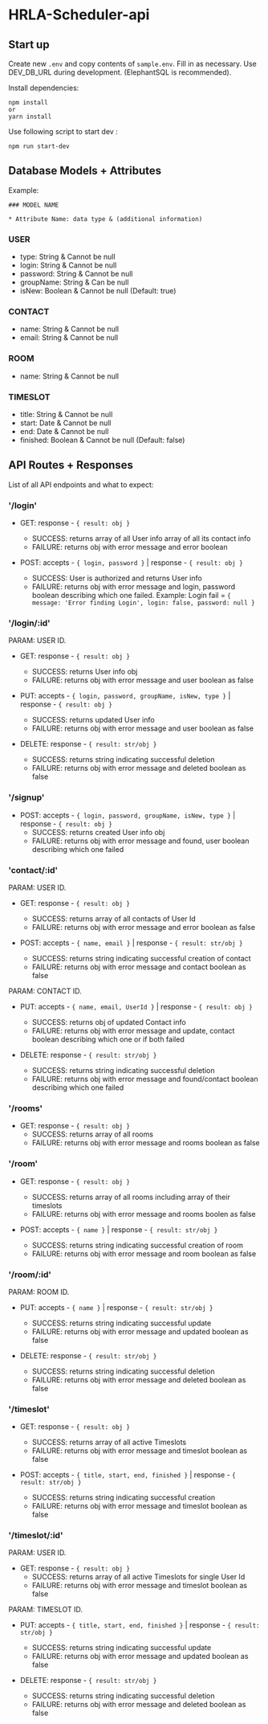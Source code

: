 # HRLA-Scheduler-api

## Start up

Create new ``` .env ``` and copy contents of ``` sample.env ```.
Fill in as necessary.
Use DEV_DB_URL during development.
(ElephantSQL is recommended).

Install dependencies:
```
npm install
or
yarn install
```

Use following script to start dev :
```
npm run start-dev
```

## Database Models + Attributes

Example: 
```
### MODEL NAME

* Attribute Name: data type & (additional information)
```

### USER

* type: String & Cannot be null
* login: String & Cannot be null
* password: String & Cannot be null
* groupName: String & Can be null
* isNew: Boolean & Cannot be null (Default: true)

### CONTACT

* name: String & Cannot be null
* email: String & Cannot be null

### ROOM

* name: String & Cannot be null

### TIMESLOT

* title: String & Cannot be null
* start: Date & Cannot be null
* end: Date & Cannot be null
* finished: Boolean & Cannot be null (Default: false)

## API Routes + Responses

List of all API endpoints and what to expect:

### '/login'

* GET: response - ``` { result: obj } ```
  * SUCCESS: returns array of all User info array of all its contact info
  * FAILURE: returns obj with error message and error boolean

* POST: accepts - ``` { login, password } ``` | response - ``` { result: obj } ```
  * SUCCESS: User is authorized and returns User info
  * FAILURE: returns obj with error message and login, password boolean describing which one failed. Example: Login fail = ``` { message: 'Error finding Login', login: false, password: null } ```

### '/login/:id'

PARAM: USER ID.

* GET: response - ``` { result: obj } ```
  * SUCCESS: returns User info obj
  * FAILURE: returns obj with error message and user boolean as false

* PUT: accepts - ``` { login, password, groupName, isNew, type } ``` | response - ``` { result: obj } ```
  * SUCCESS: returns updated User info
  * FAILURE: returns obj with error message and user boolean as false

* DELETE: response - ``` { result: str/obj } ```
  * SUCCESS: returns string indicating successful deletion
  * FAILURE: returns obj with error message and deleted boolean as false

### '/signup'

* POST: accepts - ``` { login, password, groupName, isNew, type } ``` | response - ``` { result: obj } ```
  * SUCCESS: returns created User info obj
  * FAILURE: returns obj with error message and found, user boolean describing which one failed

### 'contact/:id'

PARAM: USER ID.

* GET: response - ``` { result: obj } ```
  * SUCCESS: returns array of all contacts of User Id
  * FAILURE: returns obj with error message and error boolean as false

* POST: accepts - ``` { name, email } ``` | response - ``` { result: str/obj } ```
  * SUCCESS: returns string indicating successful creation of contact
  * FAILURE: returns obj with error message and contact boolean as false

PARAM: CONTACT ID.

* PUT: accepts - ``` { name, email, UserId } ``` | response - ``` { result: obj } ```
  * SUCCESS: returns obj of updated Contact info
  * FAILURE: returns obj with error message and update, contact boolean describing which one or if both failed

* DELETE: response - ``` { result: str/obj } ```
  * SUCCESS: returns string indicating successful deletion
  * FAILURE: returns obj with error message and found/contact boolean describing which one failed

### '/rooms'

* GET: response - ``` { result: obj } ```
  * SUCCESS: returns array of all rooms
  * FAILURE: returns obj with error message and rooms boolean as false

### '/room'

* GET: response - ``` { result: obj } ```
  * SUCCESS: returns array of all rooms including array of their timeslots
  * FAILURE: returns obj with error message and rooms boolen as false

* POST: accepts - ``` { name } ``` | response - ``` { result: str/obj } ```
  * SUCCESS: returns string indicating successful creation of room
  * FAILURE: returns obj with error message and room boolean as false

### '/room/:id'

PARAM: ROOM ID.

* PUT: accepts - ``` { name } ``` | response - ``` { result: str/obj } ```
  * SUCCESS: returns string indicating successful update
  * FAILURE: returns obj with error message and updated boolean as false

* DELETE: response - ``` { result: str/obj } ```
  * SUCCESS: returns string indicating successful deletion
  * FAILURE: returns obj with error message and deleted boolean as false

### '/timeslot'

* GET: response - ``` { result: obj } ```
  * SUCCESS: returns array of all active Timeslots
  * FAILURE: returns obj with error message and timeslot boolean as false

* POST: accepts - ``` { title, start, end, finished } ``` | response - ``` { result: str/obj } ```
  * SUCCESS: returns string indicating successful creation
  * FAILURE: returns obj with error message and timeslot boolean as false

### '/timeslot/:id'

PARAM: USER ID.

* GET: response - ``` { result: obj } ```
  * SUCCESS: returns array of all active Timeslots for single User Id
  * FAILURE: returns obj with error message and timeslot boolean as false

PARAM: TIMESLOT ID.

* PUT: accepts - ``` { title, start, end, finished } ``` | response - ``` { result: str/obj } ```
  * SUCCESS: returns string indicating successful update
  * FAILURE: returns obj with error message and updated boolean as false

* DELETE: response - ``` { result: str/obj } ```
  * SUCCESS: returns string indicating successful deletion
  * FAILURE: returns obj with error message and deleted boolean as false

